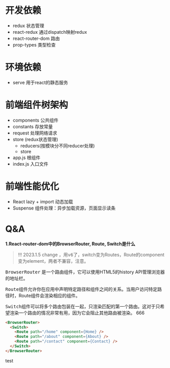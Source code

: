 # 开发依赖
- redux 状态管理
- react-redux 通过dispatch映射redux
- react-router-dom 路由
- prop-types 类型检查

# 环境依赖
- serve 用于react的静态服务
# 前端组件树架构
- components 公共组件
- constants 存放常量
- request 处理网络请求
- store (redux状态管理)
  - reducers(按模块分不同reducer处理)
  - store
- app.js 根组件
- index.js 入口文件

# 前端性能优化
- React lazy + import 动态加载
- Suspense 组件处理：异步加载资源，页面显示读条
# Q&A
**1.React-router-dom中的BrowserRouter, Route, Switch是什么**

> !!! 2023.1.5 change ，用<kbd>v6</kbd>了，switch变为Routes，Route的component变为element，两者不兼容，注意。

<kbd>BrowserRouter</kbd> 是一个路由组件，它可以使用HTML5的history API管理浏览器的地址栏。

<kbd>Route</kbd>组件允许你在应用中声明特定路径和组件之间的关系。当用户访问特定路径时，Route组件会渲染相应的组件。

<kbd>Switch</kbd>组件可以将多个路由包装在一起，只渲染匹配的第一个路由。这对于只希望渲染一个路由的情况非常有用，因为它会阻止其他路由被渲染。
666
```html
<BrowserRouter>
  <Switch>
    <Route path="/home" component={Home} />
    <Route path="/about" component={About} />
    <Route path="/contact" component={Contact} />
  </Switch>
</BrowserRouter>
```

test
